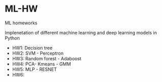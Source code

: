 # ML-HW
ML homeworks

Implenetation of different machine learning and deep learning models in Python
- HW1: Decision tree
- HW2: SVM - Perceptron
- HW3: Random forest -  Adaboost 
- HW4: PCA- Kmeans - GMM
- HW5: MLP - RESNET
- HW6: 
